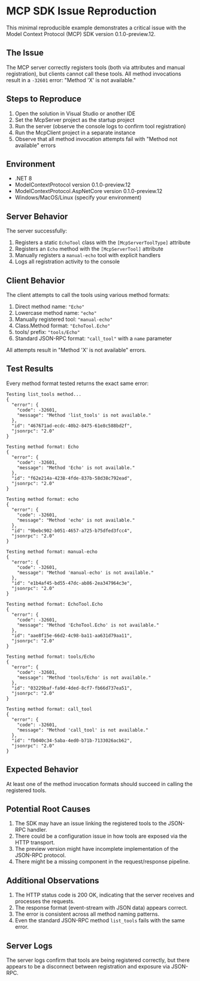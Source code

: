 # MCP SDK Issue Reproduction

This minimal reproducible example demonstrates a critical issue with the Model Context Protocol (MCP) SDK version 0.1.0-preview.12.

## The Issue

The MCP server correctly registers tools (both via attributes and manual registration), but clients cannot call these tools. All method invocations result in a `-32601` error: "Method 'X' is not available."

## Steps to Reproduce

1. Open the solution in Visual Studio or another IDE
2. Set the McpServer project as the startup project
3. Run the server (observe the console logs to confirm tool registration)
4. Run the McpClient project in a separate instance
5. Observe that all method invocation attempts fail with "Method not available" errors

## Environment

- .NET 8
- ModelContextProtocol version 0.1.0-preview.12
- ModelContextProtocol.AspNetCore version 0.1.0-preview.12
- Windows/MacOS/Linux (specify your environment)

## Server Behavior

The server successfully:
1. Registers a static `EchoTool` class with the `[McpServerToolType]` attribute
2. Registers an `Echo` method with the `[McpServerTool]` attribute
3. Manually registers a `manual-echo` tool with explicit handlers
4. Logs all registration activity to the console

## Client Behavior

The client attempts to call the tools using various method formats:
1. Direct method name: `"Echo"`
2. Lowercase method name: `"echo"`
3. Manually registered tool: `"manual-echo"`
4. Class.Method format: `"EchoTool.Echo"`
5. tools/ prefix: `"tools/Echo"`
6. Standard JSON-RPC format: `"call_tool"` with a `name` parameter

All attempts result in "Method 'X' is not available" errors.

## Test Results

Every method format tested returns the exact same error:

```
Testing list_tools method...
{
  "error": {
    "code": -32601,
    "message": "Method 'list_tools' is not available."
  },
  "id": "467671ad-ecdc-40b2-8475-61e8c588bd2f",
  "jsonrpc": "2.0"
}

Testing method format: Echo
{
  "error": {
    "code": -32601,
    "message": "Method 'Echo' is not available."
  },
  "id": "f62e214a-4238-4fde-837b-58d38c792ead",
  "jsonrpc": "2.0"
}

Testing method format: echo
{
  "error": {
    "code": -32601,
    "message": "Method 'echo' is not available."
  },
  "id": "9bebc902-b051-4657-a725-b75dfed3fcc4",
  "jsonrpc": "2.0"
}

Testing method format: manual-echo
{
  "error": {
    "code": -32601,
    "message": "Method 'manual-echo' is not available."
  },
  "id": "e1b4af45-bd55-47dc-ab86-2ea347964c3e",
  "jsonrpc": "2.0"
}

Testing method format: EchoTool.Echo
{
  "error": {
    "code": -32601,
    "message": "Method 'EchoTool.Echo' is not available."
  },
  "id": "aae8f15e-66d2-4c98-ba11-aa631d79aa11",
  "jsonrpc": "2.0"
}

Testing method format: tools/Echo
{
  "error": {
    "code": -32601,
    "message": "Method 'tools/Echo' is not available."
  },
  "id": "03229baf-fa9d-4ded-8cf7-fb66d737ea51",
  "jsonrpc": "2.0"
}

Testing method format: call_tool
{
  "error": {
    "code": -32601,
    "message": "Method 'call_tool' is not available."
  },
  "id": "fb040c34-5aba-4ed0-b71b-7133026acb62",
  "jsonrpc": "2.0"
}
```

## Expected Behavior

At least one of the method invocation formats should succeed in calling the registered tools.

## Potential Root Causes

1. The SDK may have an issue linking the registered tools to the JSON-RPC handler.
2. There could be a configuration issue in how tools are exposed via the HTTP transport.
3. The preview version might have incomplete implementation of the JSON-RPC protocol.
4. There might be a missing component in the request/response pipeline.

## Additional Observations

1. The HTTP status code is 200 OK, indicating that the server receives and processes the requests.
2. The response format (event-stream with JSON data) appears correct.
3. The error is consistent across all method naming patterns.
4. Even the standard JSON-RPC method `list_tools` fails with the same error.

## Server Logs

The server logs confirm that tools are being registered correctly, but there appears to be a disconnect between registration and exposure via JSON-RPC.
